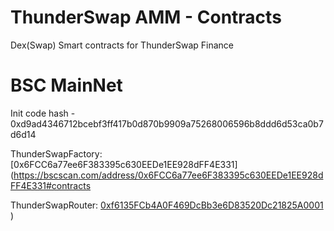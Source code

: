 # ThunderSwap AMM - Contracts 
Dex(Swap) Smart contracts for ThunderSwap Finance

# BSC MainNet
Init code hash - 0xd9ad4346712bcebf3ff417b0d870b9909a75268006596b8ddd6d53ca0b7d6d14

ThunderSwapFactory: [0x6FCC6a77ee6F383395c630EEDe1EE928dFF4E331](https://bscscan.com/address/0x6FCC6a77ee6F383395c630EEDe1EE928dFF4E331#contracts

ThunderSwapRouter: [0xf6135FCb4A0F469DcBb3e6D83520Dc21825A0001](https://bscscan.com/address/0xf6135FCb4A0F469DcBb3e6D83520Dc21825A0001#contracts)
)
